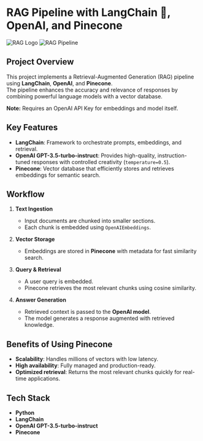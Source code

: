 # RAG Pipeline with LangChain 🦜, OpenAI, and Pinecone

![RAG Logo](assets/raglogo.png)
![RAG Pipeline](assets/ragpipeline.png)

## Project Overview
This project implements a Retrieval-Augmented Generation (RAG) pipeline using **LangChain**, **OpenAI**, and **Pinecone**.  
The pipeline enhances the accuracy and relevance of responses by combining powerful language models with a vector database.

**Note:** Requires an OpenAI API Key for embeddings and model itself.

## Key Features
- **LangChain**: Framework to orchestrate prompts, embeddings, and retrieval.
- **OpenAI GPT-3.5-turbo-instruct**: Provides high-quality, instruction-tuned responses with controlled creativity (`temperature=0.5`).
- **Pinecone**: Vector database that efficiently stores and retrieves embeddings for semantic search.

## Workflow
1. **Text Ingestion**  
   - Input documents are chunked into smaller sections.  
   - Each chunk is embedded using `OpenAIEmbeddings`.

2. **Vector Storage**  
   - Embeddings are stored in **Pinecone** with metadata for fast similarity search.  

3. **Query & Retrieval**  
   - A user query is embedded.  
   - Pinecone retrieves the most relevant chunks using cosine similarity.  

4. **Answer Generation**  
   - Retrieved context is passed to the **OpenAI model**.  
   - The model generates a response augmented with retrieved knowledge.  

## Benefits of Using Pinecone
- **Scalability**: Handles millions of vectors with low latency.  
- **High availability**: Fully managed and production-ready.  
- **Optimized retrieval**: Returns the most relevant chunks quickly for real-time applications.  

## Tech Stack
- **Python**  
- **LangChain**  
- **OpenAI GPT-3.5-turbo-instruct**  
- **Pinecone**  
